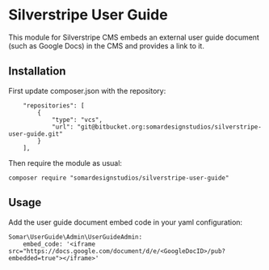 # Silverstripe User Guide

This module for Silverstripe CMS embeds an external user guide document (such as Google Docs) in the CMS and provides a link to it.


## Installation

First update composer.json with the repository:

```
    "repositories": [
        {
            "type": "vcs",
            "url": "git@bitbucket.org:somardesignstudios/silverstripe-user-guide.git"
        }
    ],
```

Then require the module as usual:

```
composer require "somardesignstudios/silverstripe-user-guide"
```

## Usage

Add the user guide document embed code in your yaml configuration:

```
Somar\UserGuide\Admin\UserGuideAdmin:
    embed_code: '<iframe src="https://docs.google.com/document/d/e/<GoogleDocID>/pub?embedded=true"></iframe>'
```
